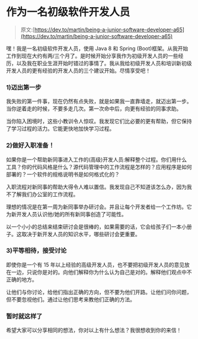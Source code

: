 # 作为一名初级软件开发人员

> 原文:[https://dev.to/martin/being-a-junior-software-developer-a65](https://dev.to/martin/being-a-junior-software-developer-a65)

嘿！我是一名初级软件开发人员，使用 Java 8 和 Spring (Boot)框架。从我开始工作到现在大约有两/三个月了。是时候开始分享我作为初级开发人员的一些经历，以及我在职业生涯开始时错过的事情了。我从我给初级开发人员和培训新初级开发人员的更有经验的开发人员的三个建议开始。尽情享受吧！

### [](#1-take-the-first-step)1)迈出第一步

我失败的第一件事，现在仍然有点失败，就是如果我一直靠墙走，就迈出第一步。当你逆着走的时候，不要多走几次。第一次命中后，向更有经验的同事求助。

当你陷入困境时，这些小教训令人惊叹。我发现它们比必要的更有帮助，但它保持了学习过程的活力。它能更快地加快学习过程。

### 2)做好入职准备！

如果你是一个帮助新同事进入工作的(高级)开发人员:解释整个过程。你们用什么工具？你的代码风格是什么？源代码管理中的工作流程是怎样的？应用程序是如何部署的？一个软件的规格说明书是如何格式化的？

入职流程对新同事的帮助大得令人难以置信。我发现自己不知道该怎么办，因为我不了解我们办公室的工作流程。

理想的情况是在第一周为新同事举办研讨会。并且让每个开发者给一个工作坊。它为新开发人员认识他/她的所有新同事创造了可能性。

以一个小小的总结来结束研讨会是很棒的，如果需要的话，它会给孩子们一本小册子。这取决于新开发人员的知识水平，哪些研讨会更重要。

### [](#3-treat-each-other-equally-and-accept-discussions)3)平等相待，接受讨论

即使你是一个有 15 年以上经验的高级开发人员，也不要把初级开发人员的意见放在一边，只说你是对的。向他们解释你为什么认为自己是对的。解释他们观点中不正确的地方。

让他们与你讨论，给他们指出正确的方向，但不要为他们开路。让他们问你问题，但不要忽视他们。通过让他们思考来教他们正确的方法。

### [](#that-is-it-for-now)暂时就这样了

希望大家可以分享相同的想法，你对以上有什么想法？我很想收到你的来信！